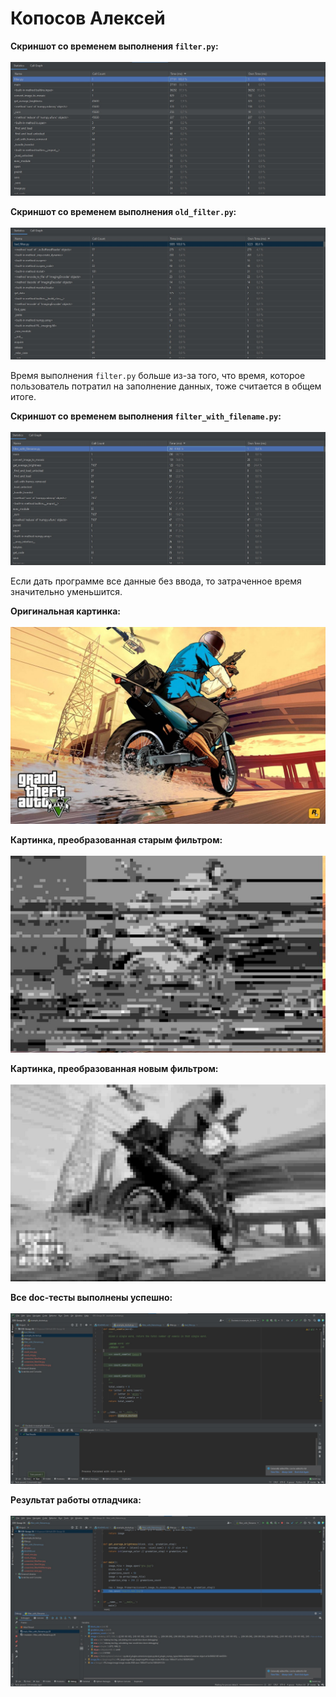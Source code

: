 # Копосов Алексей

**Скриншот со временем выполнения `filter.py`:** <br><br>
![bottom text](screenshot_filterNew.jpg)

**Скриншот со временем выполнения `old_filter.py`:** <br><br>
![bottom text](screenshot_filterOld.jpg)

Время выполнения `filter.py` больше из-за того, что время, которое пользователь потратил на заполнение данных, тоже считается в общем итоге.

**Скриншот со временем выполнения `filter_with_filename.py`:** <br><br>
![bottom text](screenshot_filterWithName.jpg)

Если дать программе все данные без ввода, то затраченное время значительно уменьшится.

**Оригинальная картинка:** <br><br>
![bottom text](gta.jpg)

**Картинка, преобразованная старым фильтром:** <br><br>
![bottom text](result_old.jpg)

**Картинка, преобразованная новым фильтром:** <br><br>
![bottom text](result_new.jpg)

**Все doc-тесты выполнены успешно:** <br><br>
![bottom text](screenshot_tests.jpg)

**Результат работы отладчика:** <br><br>
![bottom text](screenshot_debug.jpg)
